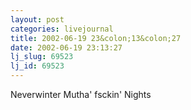 ```yaml
---
layout: post
categories: livejournal
title: 2002-06-19 23&colon;13&colon;27
date: 2002-06-19 23:13:27
lj_slug: 69523
lj_id: 69523
---
```

Neverwinter Mutha' fsckin' Nights
